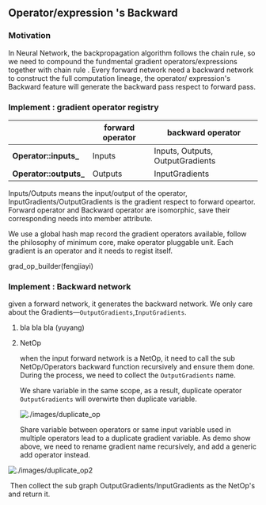 ## Operator/expression 's Backward

### Motivation

In Neural Network, the backpropagation algorithm follows the chain rule, so we need to compound the fundmental gradient operators/expressions together with chain rule . Every forward network need a backward network to construct the full computation lineage, the operator/ expression's Backward feature will generate the backward pass respect to forward pass.

### Implement : gradient operator registry

|                        | forward operator | backward operator                |
| ---------------------- | ---------------- | -------------------------------- |
| **Operator::inputs_**  | Inputs           | Inputs, Outputs, OutputGradients |
| **Operator::outputs_** | Outputs          | InputGradients                   |

Inputs/Outputs means the input/output of the operator,  InputGradients/OutputGradients is the gradient respect to forward opeartor. Forward operator and Backward operator are isomorphic, save their corresponding needs into member attribute.

We use a global hash map record the gradient operators available, follow the philosophy  of minimum core, make operator pluggable unit. Each gradient is an operator and it needs to regist itself. 

grad_op_builder(fengjiayi)

### Implement : Backward network

given a forward network, it generates the backward network. We only care about the Gradients—`OutputGradients`,`InputGradients`.

1. bla bla bla (yuyang)

2. NetOp 

   when the input forward network is a NetOp, it need to call the sub NetOp/Operators backward function recursively and ensure them done. During the process, we need to collect the `OutputGradients` name.

   We share variable in the same scope, as a result, duplicate operator `OutputGradients` will overwirte then duplicate variable.  

   ![./images/duplicate_op]()

    Share variable between operators or same input variable used in multiple operators lead to a duplicate gradient variable. As demo show above, we need to rename gradient name recursively, and add a generic add operator instead. 

![./images/duplicate_op2]()

​	Then collect the sub graph OutputGradients/InputGradients as the NetOp's and return it.
